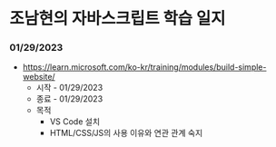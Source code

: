 # 조남현의 자바스크립트 학습 일지

### 01/29/2023 

  * https://learn.microsoft.com/ko-kr/training/modules/build-simple-website/
    - 시작 - 01/29/2023
    - 종료 - 01/29/2023
    - 목적
      - VS Code 설치
      - HTML/CSS/JS의 사용 이유와 연관 관계 숙지

